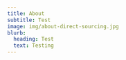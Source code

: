 ```yaml
---
title: About
subtitle: Test
image: img/about-direct-sourcing.jpg
blurb:
  heading: Test
  text: Testing
---
```


